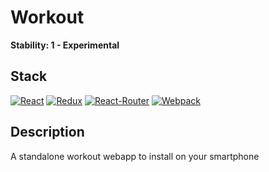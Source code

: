 # Workout
**Stability: 1 - Experimental**

## Stack
[![React](http://svgporn.com/logos/react.svg)](https://facebook.github.io/react/) [![Redux](http://svgporn.com/logos/redux.svg)](http://redux.js.org/) [![React-Router](http://svgporn.com/logos/react-router.svg)](https://github.com/rackt/react-router) [![Webpack](http://svgporn.com/logos/webpack.svg)](http://webpack.github.io/)

## Description
A standalone workout webapp to install on your smartphone
